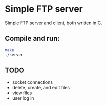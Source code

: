 # Simple FTP server

Simple FTP server and client, both written in C. 

## Compile and run:
```bash
make
./server
```

## TODO

+ socket connections
+ delete, create, and edit files
+ view files
+ user log in

